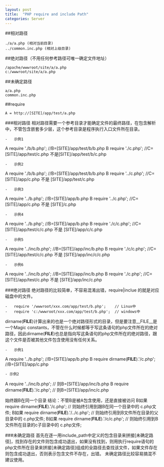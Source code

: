 ```yaml
---
layout: post
title:  "PHP require and include Path"
categories: Server
---
```


##相对路径

```
./a/a.php (相对当前目录)    
../common.inc.php (相对上级目录)
```

##绝对路径（不用任何参考路径可唯一确定文件地址）

```
/apache/wwwroot/site/a/a.php
c:/wwwroot/site/a/a.php
```

##未确定路径

```
a/a.php  
common.inc.php
```

##require

```
A = http://[SITE]/app/test/a.php
```

###相对路径
相对路径需要一个参考目录才能确定文件的最终路径，在包含解析中，不管包含嵌套多少层，这个参考目录是程序执行入口文件所在目录。

    -   示例1
A  require './b/b.php';  //B=[SITE]/app/test/b/b.php
B  require './c.php';    //C=[SITE]/app/test/c.php 不是[SITE]/app/test/b/c.php

    -   示例2
A  require './b/b.php';  //B=[SITE]/app/test/b/b.php 
B  require '../c.php';   //C=[SITE]/app/c.php  不是 [SITE]/app/test/c.php

    -   示例3
A  require '../b.php';   //B=[SITE]/app/b.php 
B  require '../c.php';   //C=[SITE]/app/c.php  不是 [SITE]/c.php

    -   示例4
A  require '../b.php';   //B=[SITE]/app/b.php 
B  require './c/c.php';  //C=[SITE]/app/test/c/c.php  不是 [SITE]/app/c/c.php

    -   示例5
A  require '../inc/b.php';  //B=[SITE]/app/inc/b.php 
B  require './c/c.php';     //C=[SITE]/app/test/c/c.php 不是 [SITE]/app/inc/c/c.php

    -   示例6
A require '../inc/b.php';  //B=[SITE]/app/inc/b.php 
B require './c.php';       //C=[SITE]/app/test/c.php  不是 [SITE]/app/inc/c.php

###绝对路径
绝对路径的比较简单，不容易混淆出错，require|inclue 的就是对应磁盘中的文件。

    -   require '/wwwroot/xxx.com/app/test/b.php';    // Linux中
    -   require 'c:/wwwroot/xxx.com/app/test/b.php';  // windows中

dirname(__FILE__)计算出来的也是一个绝对路径形式的目录，但是要注意__FILE__是一个Magic constants，不管在什么时候都等于写这条语句的php文件所在的绝对路径，因此dirname(__FILE__)也总是指向写这条语句的php文件所在的绝对路径，跟这个文件是否被其他文件包含使用没有任何关系。

    -   示例1
A  require '../b.php';                  //B=[SITE]/app/b.php
B  require dirname(__FILE__).'/c.php';  //B=[SITE]/app/c.php
    
    - 示例2
A require '../inc/b.php';              // 则B=[SITE]/app/inc/b.php
B require dirname(__FILE__).'/c.php';  // 则B=[SITE]/app/inc/c.php 

始终跟B在同一个目录
结论：不管B是被A包含使用，还是直接被访问
B如果 require dirname(__FILE__).'/c.php';    // 则始终引用到跟B在同一个目录中的 c.php文件; 
B如果 require dirname(__FILE__).'/../c.php'; // 则始终引用到B文件所在目录的父目录中的 c.php文件; 
B如果 require dirname(__FILE__).'/c/c.php';  // 则始终引用到B文件所在目录的c子目录中的 c.php文件;

###未确定路径
首先在逐一用include_path中定义的包含目录来拼接[未确定路径]，找到存在的文件则包含成功退出，如果没有找到，则用执行require语句的php文件所在目录来拼接[未确定路径]组成的全路径去查找该文件，如果文件存在则包含成功退出，否则表示包含文件不存在，出错。 未确定路径比较容易搞混不建议使用。